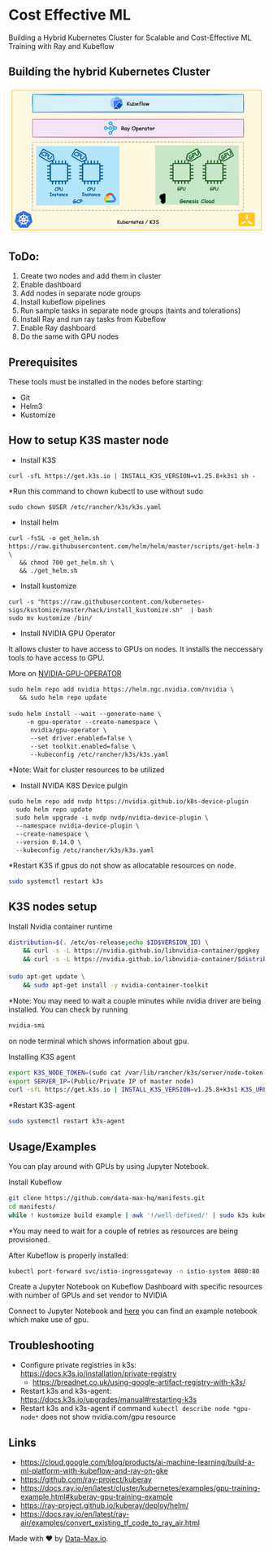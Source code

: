 # Cost Effective ML
Building a Hybrid Kubernetes Cluster for Scalable and Cost-Effective ML Training with Ray and Kubeflow

## Building the hybrid Kubernetes Cluster
![1-setup.png](diagrams/images/1-setup.png)

## ToDo:
1. Create two nodes and add them in cluster
2. Enable dashboard
3. Add nodes in separate node groups
4. Install kubeflow pipelines
5. Run sample tasks in separate node groups (taints and tolerations)
6. Install Ray and run ray tasks from Kubeflow
7. Enable Ray dashboard
8. Do the same with GPU nodes

## Prerequisites
These tools must be installed in the nodes before starting:
* Git
* Helm3
* Kustomize

## How to setup K3S master node

- Install K3S
```
curl -sfL https://get.k3s.io | INSTALL_K3S_VERSION=v1.25.8+k3s1 sh -
```
*Run this command to chown kubectl to use without sudo
```
sudo chown $USER /etc/rancher/k3s/k3s.yaml
```
- Install helm
```
curl -fsSL -o get_helm.sh https://raw.githubusercontent.com/helm/helm/master/scripts/get-helm-3 \
   && chmod 700 get_helm.sh \
   && ./get_helm.sh

```
- Install kustomize
```
curl -s "https://raw.githubusercontent.com/kubernetes-sigs/kustomize/master/hack/install_kustomize.sh"  | bash
sudo mv kustomize /bin/
```

- Install NVIDIA GPU Operator 

It allows cluster to have access to GPUs on nodes. It installs the neccessary tools to have access to GPU.

More on [NVIDIA-GPU-OPERATOR](https://docs.nvidia.com/datacenter/cloud-native/gpu-operator/latest/overview.html)

```
sudo helm repo add nvidia https://helm.ngc.nvidia.com/nvidia \
   && sudo helm repo update

sudo helm install --wait --generate-name \
     -n gpu-operator --create-namespace \
      nvidia/gpu-operator \
      --set driver.enabled=false \
      --set toolkit.enabled=false \
      --kubeconfig /etc/rancher/k3s/k3s.yaml
```
*Note: Wait for cluster resources to be utilized

- Install NVIDA K8S Device pulgin
```
sudo helm repo add nvdp https://nvidia.github.io/k8s-device-plugin
  sudo helm repo update
  sudo helm upgrade -i nvdp nvdp/nvidia-device-plugin \
  --namespace nvidia-device-plugin \
  --create-namespace \
  --version 0.14.0 \
  --kubeconfig /etc/rancher/k3s/k3s.yaml
```

*Restart K3S if gpus do not show as allocatable resources on node.
```sh
sudo systemctl restart k3s
```
## K3S nodes setup

Install Nvidia container runtime

```bash
distribution=$(. /etc/os-release;echo $ID$VERSION_ID) \
    && curl -s -L https://nvidia.github.io/libnvidia-container/gpgkey | sudo apt-key add - \
    && curl -s -L https://nvidia.github.io/libnvidia-container/$distribution/libnvidia-container.list | sudo tee /etc/apt/sources.list.d/nvidia-container-toolkit.list

sudo apt-get update \
    && sudo apt-get install -y nvidia-container-toolkit
```

*Note: You may need to wait a couple minutes while nvidia driver are being installed. You can check by running 
```sh
nvidia-smi
```
on node terminal which shows information about gpu.

Installing K3S agent
```sh
export K3S_NODE_TOKEN=(sudo cat /var/lib/rancher/k3s/server/node-token on master node )
export SERVER_IP=(Public/Private IP of master node)
curl -sfL https://get.k3s.io | INSTALL_K3S_VERSION=v1.25.8+k3s1 K3S_URL=https://${SERVER_IP}:6443 K3S_TOKEN=${K3S_NODE_TOKEN} sh -
```

*Restart K3S-agent 
```sh
sudo systemctl restart k3s-agent
```
    
## Usage/Examples

You can play around with GPUs by using Jupyter Notebook.

Install Kubeflow
```sh
git clone https://github.com/data-max-hq/manifests.git
cd manifests/
while ! kustomize build example | awk '!/well-defined/' | sudo k3s kubectl apply -f -; do echo "Retrying to apply resources"; sleep 10; done
```
*You may need to wait for a couple of retries as resources are being provisioned.

After Kubeflow is properly installed:
```sh
kubectl port-forward svc/istio-ingressgateway -n istio-system 8080:80 --address='0.0.0.0'
```

Create a Jupyter Notebook on Kubeflow Dashboard with specific resources with number of GPUs and set vendor to NVIDIA

Connect to Jupyter Notebook and [here](https://docs.ray.io/en/latest/ray-air/examples/convert_existing_tf_code_to_ray_air.html) you can find an example notebook which make use of gpu.


## Troubleshooting
* Configure private registries in k3s: https://docs.k3s.io/installation/private-registry
  * https://breadnet.co.uk/using-google-artifact-registry-with-k3s/
* Restart k3s and k3s-agent: https://docs.k3s.io/upgrades/manual#restarting-k3s
* Restart k3s and k3s-agent if command ```kubectl describe node *gpu-node*``` does not show nvidia.com/gpu resource


## Links 
* https://cloud.google.com/blog/products/ai-machine-learning/build-a-ml-platform-with-kubeflow-and-ray-on-gke
* https://github.com/ray-project/kuberay
* https://docs.ray.io/en/latest/cluster/kubernetes/examples/gpu-training-example.html#kuberay-gpu-training-example
* https://ray-project.github.io/kuberay/deploy/helm/
* https://docs.ray.io/en/latest/ray-air/examples/convert_existing_tf_code_to_ray_air.html


Made with ❤️ by [Data-Max.io](https://www.data-max.io/).
